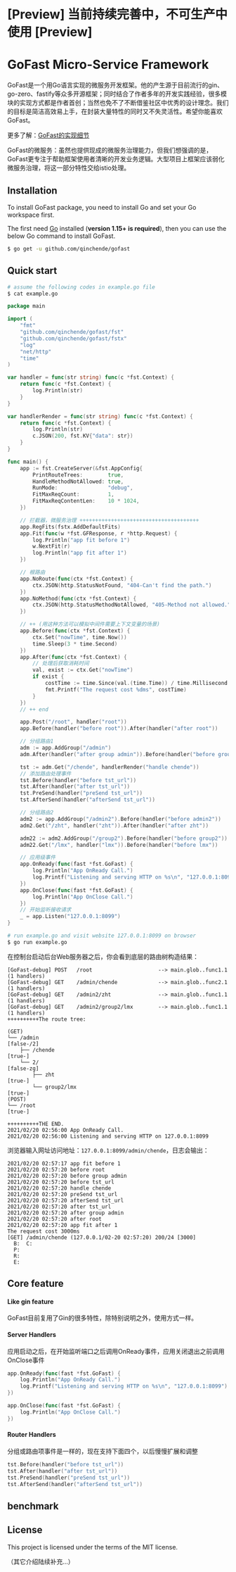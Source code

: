 # [Preview] 当前持续完善中，不可生产中使用 [Preview]

# GoFast Micro-Service Framework

GoFast是一个用Go语言实现的微服务开发框架。他的产生源于目前流行的gin、go-zero、fastify等众多开源框架；同时结合了作者多年的开发实践经验，很多模块的实现方式都是作者首创；当然也免不了不断借鉴社区中优秀的设计理念。我们的目标是简洁高效易上手，在封装大量特性的同时又不失灵活性。希望你能喜欢GoFast。

更多了解：[GoFast的实现细节](https://chende.ren/tags/gofast-intr/)

GoFast的微服务：虽然也提供现成的微服务治理能力，但我们想强调的是，GoFast更专注于帮助框架使用者清晰的开发业务逻辑。大型项目上框架应该弱化微服务治理，将这一部分特性交给istio处理。

## Installation

To install GoFast package, you need to install Go and set your Go workspace first.

The first need [Go](https://golang.org/) installed (**version 1.15+ is required**), then you can use the below Go command to install GoFast.

```sh
$ go get -u github.com/qinchende/gofast
```

## Quick start

```sh
# assume the following codes in example.go file
$ cat example.go
```

```go
package main

import (
	"fmt"
	"github.com/qinchende/gofast/fst"
	"github.com/qinchende/gofast/fstx"
	"log"
	"net/http"
	"time"
)

var handler = func(str string) func(c *fst.Context) {
	return func(c *fst.Context) {
		log.Println(str)
	}
}

var handlerRender = func(str string) func(c *fst.Context) {
	return func(c *fst.Context) {
		log.Println(str)
		c.JSON(200, fst.KV{"data": str})
	}
}

func main() {
	app := fst.CreateServer(&fst.AppConfig{
		PrintRouteTrees:        true,
		HandleMethodNotAllowed: true,
		RunMode:                "debug",
		FitMaxReqCount:         1,
		FitMaxReqContentLen:    10 * 1024,
	})

	// 拦截器，微服务治理 ++++++++++++++++++++++++++++++++++++++
	app.RegFits(fstx.AddDefaultFits)
	app.Fit(func(w *fst.GFResponse, r *http.Request) {
		log.Println("app fit before 1")
		w.NextFit(r)
		log.Println("app fit after 1")
	})

	// 根路由
	app.NoRoute(func(ctx *fst.Context) {
		ctx.JSON(http.StatusNotFound, "404-Can't find the path.")
	})
	app.NoMethod(func(ctx *fst.Context) {
		ctx.JSON(http.StatusMethodNotAllowed, "405-Method not allowed.")
	})

	// ++ (用这种方法可以模拟中间件需要上下文变量的场景)
	app.Before(func(ctx *fst.Context) {
		ctx.Set("nowTime", time.Now())
		time.Sleep(3 * time.Second)
	})
	app.After(func(ctx *fst.Context) {
		// 处理后获取消耗时间
		val, exist := ctx.Get("nowTime")
		if exist {
			costTime := time.Since(val.(time.Time)) / time.Millisecond
			fmt.Printf("The request cost %dms", costTime)
		}
	})
	// ++ end

	app.Post("/root", handler("root"))
	app.Before(handler("before root")).After(handler("after root"))

	// 分组路由1
	adm := app.AddGroup("/admin")
	adm.After(handler("after group admin")).Before(handler("before group admin"))

	tst := adm.Get("/chende", handlerRender("handle chende"))
	// 添加路由处理事件
	tst.Before(handler("before tst_url"))
	tst.After(handler("after tst_url"))
	tst.PreSend(handler("preSend tst_url"))
	tst.AfterSend(handler("afterSend tst_url"))

	// 分组路由2
	adm2 := app.AddGroup("/admin2").Before(handler("before admin2"))
	adm2.Get("/zht", handler("zht")).After(handler("after zht"))

	adm22 := adm2.AddGroup("/group2").Before(handler("before group2"))
	adm22.Get("/lmx", handler("lmx")).Before(handler("before lmx"))

	// 应用级事件
	app.OnReady(func(fast *fst.GoFast) {
		log.Println("App OnReady Call.")
		log.Printf("Listening and serving HTTP on %s\n", "127.0.0.1:8099")
	})
	app.OnClose(func(fast *fst.GoFast) {
		log.Println("App OnClose Call.")
	})
	// 开始监听接收请求
	_ = app.Listen("127.0.0.1:8099")
}
```

```sh
# run example.go and visit website 127.0.0.1:8099 on browser
$ go run example.go
```

在控制台启动后台Web服务器之后，你会看到底层的路由树构造结果：

```
[GoFast-debug] POST   /root                     --> main.glob..func1.1 (1 handlers)
[GoFast-debug] GET    /admin/chende             --> main.glob..func2.1 (1 handlers)
[GoFast-debug] GET    /admin2/zht               --> main.glob..func1.1 (1 handlers)
[GoFast-debug] GET    /admin2/group2/lmx        --> main.glob..func1.1 (1 handlers)
++++++++++The route tree:

(GET)
└── /admin                                                       [false-/2]
    ├── /chende                                                  [true-]
    └── 2/                                                       [false-zg]
        ├── zht                                                  [true-]
        └── group2/lmx                                           [true-]
(POST)
└── /root                                                        [true-]

++++++++++THE END.
2021/02/20 02:56:00 App OnReady Call.
2021/02/20 02:56:00 Listening and serving HTTP on 127.0.0.1:8099
```

浏览器输入网址访问地址：`127.0.0.1:8099/admin/chende`，日志会输出：

```
2021/02/20 02:57:17 app fit before 1
2021/02/20 02:57:20 before root
2021/02/20 02:57:20 before group admin
2021/02/20 02:57:20 before tst_url
2021/02/20 02:57:20 handle chende
2021/02/20 02:57:20 preSend tst_url
2021/02/20 02:57:20 afterSend tst_url
2021/02/20 02:57:20 after tst_url
2021/02/20 02:57:20 after group admin
2021/02/20 02:57:20 after root
2021/02/20 02:57:20 app fit after 1
The request cost 3000ms
[GET] /admin/chende (127.0.0.1/02-20 02:57:20) 200/24 [3000]
  B:  C: 
  P: 
  R: 
  E: 
```

## Core feature

#### Like gin feature
GoFast目前复用了Gin的很多特性，除特别说明之外，使用方式一样。

#### Server Handlers

应用启动之后，在开始监听端口之后调用OnReady事件，应用关闭退出之前调用OnClose事件
```go
app.OnReady(func(fast *fst.GoFast) {
	log.Println("App OnReady Call.")
	log.Printf("Listening and serving HTTP on %s\n", "127.0.0.1:8099")
})

app.OnClose(func(fast *fst.GoFast) {
	log.Println("App OnClose Call.")
})

```

#### Router Handlers

分组或路由项事件是一样的，现在支持下面四个，以后慢慢扩展和调整
```go
tst.Before(handler("before tst_url"))
tst.After(handler("after tst_url"))
tst.PreSend(handler("preSend tst_url"))
tst.AfterSend(handler("afterSend tst_url"))
```

## benchmark


## License

This project is licensed under the terms of the MIT license.


（其它介绍陆续补充...）